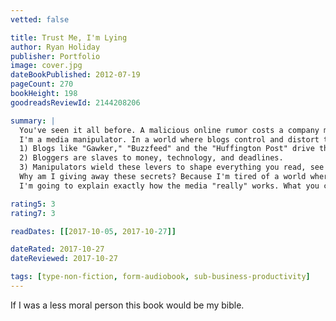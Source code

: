 ```yaml
---
vetted: false

title: Trust Me, I'm Lying
author: Ryan Holiday
publisher: Portfolio
image: cover.jpg
dateBookPublished: 2012-07-19
pageCount: 270
bookHeight: 198
goodreadsReviewId: 2144208206

summary: |
  You've seen it all before. A malicious online rumor costs a company millions. A political sideshow derails the national news cycle and destroys a candidate. Some product or celebrity zooms from total obscurity to viral sensation. What you don't know is that someone is responsible for all this. Usually, someone like me.
  I'm a media manipulator. In a world where blogs control and distort the news, my job is to control blogs--as much as any one person can. In today's culture…
  1) Blogs like "Gawker," "Buzzfeed" and the "Huffington Post" drive the media agenda.
  2) Bloggers are slaves to money, technology, and deadlines.
  3) Manipulators wield these levers to shape everything you read, see and watch--online and off.
  Why am I giving away these secrets? Because I'm tired of a world where blogs take indirect bribes, marketers help write the news, reckless journalists spread lies, and no one is accountable for any of it. I'm pulling back the curtain because I don't want anyone else to get blindsided. 
  I'm going to explain exactly how the media "really" works. What you choose to do with this information is up to you

rating5: 3
rating7: 3

readDates: [[2017-10-05, 2017-10-27]]

dateRated: 2017-10-27
dateReviewed: 2017-10-27

tags: [type-non-fiction, form-audiobook, sub-business-productivity]
---
```


If I was a less moral person this book would be my bible.
